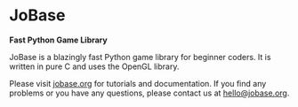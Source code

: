 # JoBase
**Fast Python Game Library**

JoBase is a blazingly fast Python game library for beginner coders.
It is written in pure C and uses the OpenGL library.

Please visit [jobase.org](https://jobase.org) for tutorials and documentation.
If you find any problems or you have any questions, please contact us at [hello@jobase.org](mailto:hello@jobase.org).
